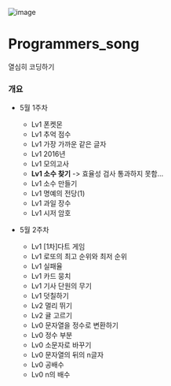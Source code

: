 ![image](https://user-images.githubusercontent.com/121469546/235938363-988bb810-ffd2-4846-9471-a25b090b41ab.png)
# Programmers_song

열심히 코딩하기

### 개요

- 5월 1주차

  - Lv1 폰켓몬
  - Lv1 추억 점수
  - Lv1 가장 가까운 같은 글자
  - Lv1 2016년
  - Lv1 모의고사
  - **Lv1 소수 찾기** -> 효율성 검사 통과하지 못함...
  - Lv1 소수 만들기
  - Lv1 명예의 전당(1)
  - Lv1 과일 장수
  - Lv1 시저 암호

- 5월 2주차
  - Lv1 [1차]다트 게임
  - Lv1 로또의 최고 순위와 최저 순위
  - Lv1 실패율
  - Lv1 카드 뭉치
  - Lv1 기사 단원의 무기
  - Lv1 덧칠하기
  - Lv2 멀리 뛰기
  - Lv2 귤 고르기
  - Lv0 문자열을 정수로 변환하기
  - Lv0 정수 부분
  - Lv0 소문자로 바꾸기
  - Lv0 문자열의 뒤의 n글자
  - Lv0 공배수
  - Lv0 n의 배수
